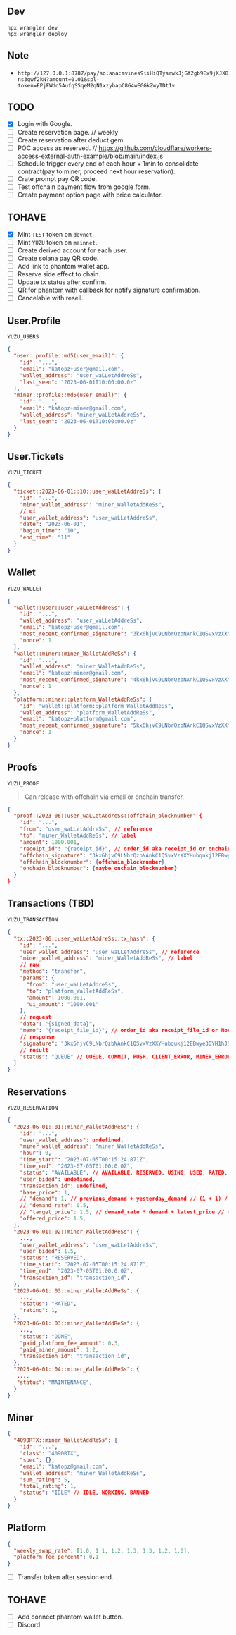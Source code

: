 ## Dev

```
npx wrangler dev
npx wrangler deploy
```

## Note

- `http://127.0.0.1:8787/pay/solana:mvines9iiHiQTysrwkJjGf2gb9Ex9jXJX8ns3qwf2kN?amount=0.01&spl-token=EPjFWdd5AufqSSqeM2qN1xzybapC8G4wEGGkZwyTDt1v`

## TODO

- [x] Login with Google.
- [ ] Create reservation page. // weekly
- [ ] Create reservation after deduct gem.
- [ ] POC access as reserved. // https://github.com/cloudflare/workers-access-external-auth-example/blob/main/index.js
- [ ] Schedule trigger every end of each hour + 1min to consolidate contract(pay to miner, proceed next hour reservation).
- [ ] Crate prompt pay QR code.
- [ ] Test offchain payment flow from google form.
- [ ] Create payment option page with price calculator.

## TOHAVE

- [x] Mint `TEST` token on `devnet`.
- [ ] Mint `YUZU` token on `mainnet`.
- [ ] Create derived account for each user.
- [ ] Create solana pay QR code.
- [ ] Add link to phantom wallet app.
- [ ] Reserve side effect to chain.
- [ ] Update tx status after confirm.
- [ ] QR for phantom with callback for notify signature confirmation.
- [ ] Cancelable with resell.

## User.Profile

`YUZU_USERS`

```json
{
  "user::profile::md5(user_email)": {
    "id": "...",
    "email": "katopz+user@gmail.com",
    "wallet_address": "user_waLLetAddreSs",
    "last_seen": "2023-06-01T10:00:00.0z"
  },
  "miner::profile::md5(user_email)": {
    "id": "...",
    "email": "katopz+miner@gmail.com",
    "wallet_address": "miner_waLLetAddreSs",
    "last_seen": "2023-06-01T10:00:00.0z"
  }
}
```

## User.Tickets

`YUZU_TICKET`

```json
{
  "ticket::2023-06-01::10::user_waLLetAddreSs": {
    "id": "...",
    "miner_wallet_address": "miner_WalletAddReSs",
    // ui
    "user_wallet_address": "user_waLLetAddreSs",
    "date": "2023-06-01",
    "begin_time": "10",
    "end_time": "11"
  }
}
```

## Wallet

`YUZU_WALLET`

```json
{
  "wallet::user::user_waLLetAddreSs": {
    "id": "...",
    "wallet_address": "user_waLLetAddreSs",
    "email": "katopz+user@gmail.com",
    "most_recent_confirmed_signature": "3kx6hjvC9LNbrQzbNAnkC1QSvxVzXXYHubqukj12EBwye3DYH1hJSSMsMj8Yg6dcysnR6B6MfPYPWTZiCTCRz84E",
    "nonce": 1
  },
  "wallet::miner::miner_WalletAddReSs": {
    "id": "...",
    "wallet_address": "miner_WalletAddReSs",
    "email": "katopz+miner@gmail.com",
    "most_recent_confirmed_signature": "4kx6hjvC9LNbrQzbNAnkC1QSvxVzXXYHubqukj12EBwye3DYH1hJSSMsMj8Yg6dcysnR6B6MfPYPWTZiCTCRz84E",
    "nonce": 1
  },
  "platform::miner::platform_WalletAddReSs": {
    "id": "wallet::platform::platform_WalletAddReSs",
    "wallet_address": "platform_WalletAddReSs",
    "email": "katopz+platform@gmail.com",
    "most_recent_confirmed_signature": "5kx6hjvC9LNbrQzbNAnkC1QSvxVzXXYHubqukj12EBwye3DYH1hJSSMsMj8Yg6dcysnR6B6MfPYPWTZiCTCRz84E",
    "nonce": 1
  }
}
```

## Proofs

`YUZU_PROOF`

> Can release with offchain via email or onchain transfer.

```json
{
  "proof::2023-06::user_waLLetAddreSs::offchain_blocknumber" {
    "id": "...",
    "from": "user_waLLetAddreSs", // reference
    "to": "miner_WalletAddReSs", // label
    "amount": 1000.001,
    "receipt_id": "{receipt_id}", // order_id aka receipt_id or onchain_tx_signature.
    "offchain_signature": "3kx6hjvC9LNbrQzbNAnkC1QSvxVzXXYHubqukj12EBwye3DYH1hJSSMsMj8Yg6dcysnR6B6MfPYPWTZiCTCRz84E",
    "offchain_blocknumber": {offchain_blocknumber},
    "onchain_blocknumber": {maybe_onchain_blocknumber}
  }
}
```

## Transactions (TBD)

`YUZU_TRANSACTION`

```json
{
  "tx::2023-06::user_waLLetAddreSs::tx_hash": {
    "id": "...",
    "user_wallet_address": "user_waLLetAddreSs", // reference
    "miner_wallet_address": "miner_WalletAddReSs", // label
    // raw
    "method": "transfer",
    "params": {
      "from": "user_waLLetAddreSs",
      "to": "platform_WalletAddReSs",
      "amount": 1000.001,
      "ui_amount": "1000.001"
    },
    // request
    "data": "{signed_data}",
    "memo": "{receipt_file_id}", // order_id aka receipt_file_id or None.
    // response
    "signature": "3kx6hjvC9LNbrQzbNAnkC1QSvxVzXXYHubqukj12EBwye3DYH1hJSSMsMj8Yg6dcysnR6B6MfPYPWTZiCTCRz84E",
    // result
    "status": "QUEUE" // QUEUE, COMMIT, PUSH, CLIENT_ERROR, MINER_ERROR, CONFIRM
  }
}
```

## Reservations

`YUZU_RESERVATION`

```json
{
  "2023-06-01::01::miner_WalletAddReSs": {
    "id": "...",
    "user_wallet_address": undefined,
    "miner_wallet_address": "miner_WalletAddReSs",
    "hour": 0,
    "time_start": "2023-07-05T00:15:24.871Z",
    "time_end": "2023-07-05T01:00:0.0Z",
    "status": "AVAILABLE", // AVAILABLE, RESERVED, USING, USED, RATED, DONE, MAINTENANCE, BANNED, RESELL
    "user_bided": undefined,
    "transaction_id": undefined,
    "base_price": 1,
    // "demand": 1, // previous_demand + yesterday_demand // (1 + 1) / 2
    // "demand_rate": 0.5,
    // "target_price": 1.5, // demand_rate * demand + latest_price // (1 * 0.5) * 1
    "offered_price": 1.5,
  },
  "2023-06-01::02::miner_WalletAddReSs": {
    ...,
    "user_wallet_address": "user_waLLetAddreSs",
    "user_bided": 1.5,
    "status": "RESERVED",
    "time_start": "2023-07-05T00:15:24.871Z",
    "time_end": "2023-07-05T01:00:0.0Z",
    "transaction_id": "transaction_id",
  },
  "2023-06-01::03::miner_WalletAddReSs": {
    ...,
    "status": "RATED",
    "rating": 1,
  },
  "2023-06-01::03::miner_WalletAddReSs": {
    ...,
    "status": "DONE",
    "paid_platform_fee_amount": 0.3,
    "paid_miner_amount": 1.2,
    "transaction_id": "transaction_id",
  },
  "2023-06-01::04::miner_WalletAddReSs": {
   ...,
   "status": "MAINTENANCE",
  }
}
```

## Miner

```json
{
  "4090RTX::miner_WalletAddReSs": {
    "id": "...",
    "class": "4090RTX",
    "spec": {},
    "email": "katopz@gmail.com",
    "wallet_address": "miner_WalletAddReSs",
    "sum_rating": 5,
    "total_rating": 1,
    "status": "IDLE" // IDLE, WORKING, BANNED
  }
}
```

## Platform

```json
{
  "weekly_swap_rate": [1.0, 1.1, 1.2, 1.3, 1.3, 1.2, 1.0],
  "platform_fee_percent": 0.1
}
```

- [ ] Transfer token after session end.

## TOHAVE

- [ ] Add connect phantom wallet button.
- [ ] Discord.
